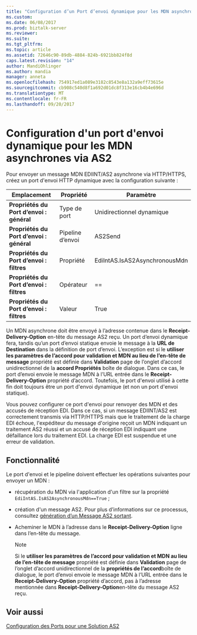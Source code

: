 ```yaml
---
title: "Configuration d’un Port d’envoi dynamique pour les MDN asynchrones via AS2 | Documents Microsoft"
ms.custom: 
ms.date: 06/08/2017
ms.prod: biztalk-server
ms.reviewer: 
ms.suite: 
ms.tgt_pltfrm: 
ms.topic: article
ms.assetid: 72646c90-89db-4884-824b-6921bb824f8d
caps.latest.revision: "14"
author: MandiOhlinger
ms.author: mandia
manager: anneta
ms.openlocfilehash: 754917ed1a089e3182c8543e8a132a9eff73615e
ms.sourcegitcommit: cb908c540d8f1a692d01dc8f313e16cb4b4e696d
ms.translationtype: MT
ms.contentlocale: fr-FR
ms.lasthandoff: 09/20/2017
---
```

# <a name="configuring-a-dynamic-send-port-for-asynchronous-mdns-over-as2"></a>Configuration d'un port d'envoi dynamique pour les MDN asynchrones via AS2
Pour envoyer un message MDN EDIINT/AS2 asynchrone via HTTP/HTTPS, créez un port d'envoi HTTP dynamique avec la configuration suivante :  
  
|Emplacement|Propriété|Paramètre|  
|--------------|--------------|-------------|  
|**Propriétés du Port d’envoi : général**|Type de port|Unidirectionnel dynamique|  
|**Propriétés du Port d’envoi : général**|Pipeline d’envoi|AS2Send|  
|**Propriétés du Port d’envoi : filtres**|Propriété|EdiIntAS.IsAS2AsynchronousMdn|  
|**Propriétés du Port d’envoi : filtres**|Opérateur|==|  
|**Propriétés du Port d’envoi : filtres**|Valeur|True|  
  
 Un MDN asynchrone doit être envoyé à l’adresse contenue dans le **Receipt-Delivery-Option** en-tête du message AS2 reçu. Un port d’envoi dynamique fera, tandis qu’un port d’envoi statique envoie le message à la **URL de Destination** dans la définition de port d’envoi. L’exception est si le **utiliser les paramètres de l’accord pour validation et MDN au lieu de l’en-tête de message** propriété est définie dans **Validation** page de l’onglet d’accord unidirectionnel de la **accord Propriétés** boîte de dialogue. Dans ce cas, le port d’envoi envoie le message MDN à l’URL entrée dans le **Receipt-Delivery-Option** propriété d’accord. Toutefois, le port d'envoi utilisé à cette fin doit toujours être un port d'envoi dynamique (et non un port d'envoi statique).  
  
 Vous pouvez configurer ce port d'envoi pour renvoyer des MDN et des accusés de réception EDI. Dans ce cas, si un message EDIINT/AS2 est correctement transmis via HTTP/HTTPS mais que le traitement de la charge EDI échoue, l'expéditeur du message d'origine reçoit un MDN indiquant un traitement AS2 réussi et un accusé de réception EDI indiquant une défaillance lors du traitement EDI. La charge EDI est suspendue et une erreur de validation.  
  
## <a name="functionality"></a>Fonctionnalité  
 Le port d'envoi et le pipeline doivent effectuer les opérations suivantes pour envoyer un MDN :  
  
-   récupération du MDN via l'application d'un filtre sur la propriété `EdiIntAS.IsAS2AsynchronousMdn==True` ;  
  
-   création d'un message AS2. Pour plus d’informations sur ce processus, consultez [génération d’un Message AS2 sortant](../core/generating-an-outgoing-as2-message.md).  
  
-   Acheminer le MDN à l’adresse dans le **Receipt-Delivery-Option** ligne dans l’en-tête du message.  
  
    > [!NOTE]
    >  Si le **utiliser les paramètres de l’accord pour validation et MDN au lieu de l’en-tête de message** propriété est définie dans **Validation** page de l’onglet d’accord unidirectionnel de la **propriétés de l’accord**boîte de dialogue, le port d’envoi envoie le message MDN à l’URL entrée dans le **Receipt-Delivery-Option** propriété d’accord, pas à l’adresse mentionnée dans **Receipt-Delivery-Option**en-tête du message AS2 reçu.  
  
## <a name="see-also"></a>Voir aussi  
 [Configuration des Ports pour une Solution AS2](../core/configuring-ports-for-an-as2-solution.md)